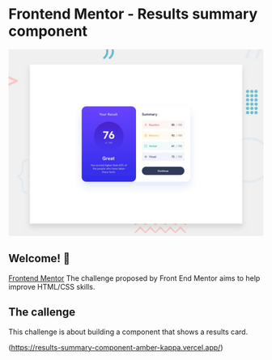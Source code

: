 # Frontend Mentor - Results summary component

![Design preview for the Results summary component coding challenge](./design/desktop-preview.jpg)

## Welcome! 👋

[Frontend Mentor](https://www.frontendmentor.io) The challenge proposed by Front End Mentor aims to help improve HTML/CSS skills.


## The callenge

This challenge is about building a component that shows a results card.

(https://results-summary-component-amber-kappa.vercel.app/)
